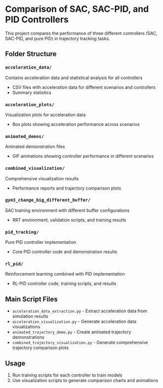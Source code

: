 # Comparison of SAC, SAC-PID, and PID Controllers

This project compares the performance of three different controllers (SAC, SAC-PID, and pure PID) in trajectory tracking tasks.

## Folder Structure

### `acceleration_data/`
Contains acceleration data and statistical analysis for all controllers
- CSV files with acceleration data for different scenarios and controllers
- Summary statistics

### `acceleration_plots/`
Visualization plots for acceleration data
- Box plots showing acceleration performance across scenarios

### `animated_demos/`
Animated demonstration files
- GIF animations showing controller performance in different scenarios

### `combined_visualization/`
Comprehensive visualization results
- Performance reports and trajectory comparison plots

### `gym3_change_big_different_buffer/`
SAC training environment with different buffer configurations
- RRT environment, validation scripts, and training results

### `pid_tracking/`
Pure PID controller implementation
- Core PID controller code and demonstration results

### `rl_pid/`
Reinforcement learning combined with PID implementation
- RL-PID controller code, training scripts, and results

## Main Script Files

- `acceleration_data_extraction.py` - Extract acceleration data from simulation results
- `acceleration_visualization.py` - Generate acceleration data visualizations
- `animated_trajectory_demo.py` - Create animated trajectory demonstrations
- `combined_trajectory_visualization.py` - Generate comprehensive trajectory comparison plots

## Usage

1. Run training scripts for each controller to train models
2. Use visualization scripts to generate comparison charts and animations
